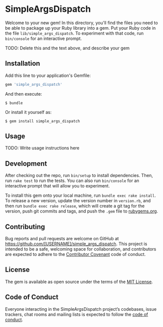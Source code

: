 # SimpleArgsDispatch

Welcome to your new gem! In this directory, you'll find the files you need to be able to package up your Ruby library into a gem. Put your Ruby code in the file `lib/simple_args_dispatch`. To experiment with that code, run `bin/console` for an interactive prompt.

TODO: Delete this and the text above, and describe your gem

## Installation

Add this line to your application's Gemfile:

```ruby
gem 'simple_args_dispatch'
```

And then execute:

    $ bundle

Or install it yourself as:

    $ gem install simple_args_dispatch

## Usage

TODO: Write usage instructions here

## Development

After checking out the repo, run `bin/setup` to install dependencies. Then, run `rake test` to run the tests. You can also run `bin/console` for an interactive prompt that will allow you to experiment.

To install this gem onto your local machine, run `bundle exec rake install`. To release a new version, update the version number in `version.rb`, and then run `bundle exec rake release`, which will create a git tag for the version, push git commits and tags, and push the `.gem` file to [rubygems.org](https://rubygems.org).

## Contributing

Bug reports and pull requests are welcome on GitHub at https://github.com/[USERNAME]/simple_args_dispatch. This project is intended to be a safe, welcoming space for collaboration, and contributors are expected to adhere to the [Contributor Covenant](http://contributor-covenant.org) code of conduct.

## License

The gem is available as open source under the terms of the [MIT License](http://opensource.org/licenses/MIT).

## Code of Conduct

Everyone interacting in the SimpleArgsDispatch project’s codebases, issue trackers, chat rooms and mailing lists is expected to follow the [code of conduct](https://github.com/[USERNAME]/simple_args_dispatch/blob/master/CODE_OF_CONDUCT.md).
